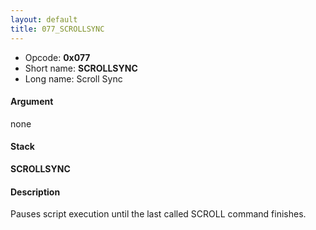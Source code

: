 ```yaml
---
layout: default
title: 077_SCROLLSYNC
---
```


-   Opcode: **0x077**
-   Short name: **SCROLLSYNC**
-   Long name: Scroll Sync

#### Argument

none

#### Stack

  
**SCROLLSYNC**

#### Description

Pauses script execution until the last called SCROLL command finishes.
